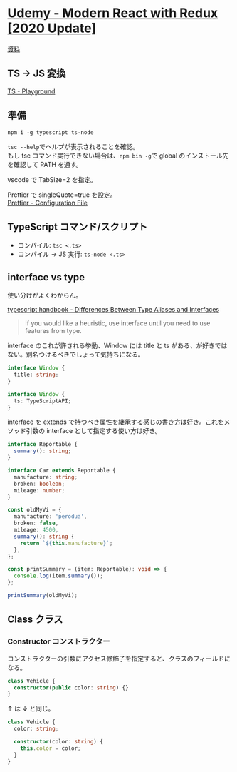 # [Udemy - Modern React with Redux [2020 Update]](https://www.udemy.com/course/react-redux/learn)

[資料](https://github.com/StephenGrider/typescriptcasts)

## TS -> JS 変換

[TS - Playground](https://www.typescriptlang.org/play)

## 準備

`npm i -g typescript ts-node`

`tsc --help`でヘルプが表示されることを確認。  
もし tsc コマンド実行できない場合は、`npm bin -g`で global のインストール先を確認して PATH を通す。

vscode で TabSize=2 を指定。

Prettier で singleQuote=true を設定。  
[Prettier - Configuration File](https://prettier.io/docs/en/configuration.html)

## TypeScript コマンド/スクリプト

- コンパイル: `tsc <.ts>`
- コンパイル -> JS 実行: `ts-node <.ts>`

## interface vs type

使い分けがよくわからん。

[typescript handbook - Differences Between Type Aliases and Interfaces](https://www.typescriptlang.org/docs/handbook/2/everyday-types.html#differences-between-type-aliases-and-interfaces)

> If you would like a heuristic, use interface until you need to use features from type.

interface のこれが許される挙動、Window には title と ts がある、が好きではない。別名つけるべきでしょって気持ちになる。

```ts
interface Window {
  title: string;
}

interface Window {
  ts: TypeScriptAPI;
}
```

interface を extends で持つべき属性を継承する感じの書き方は好き。これをメソッド引数の interface として指定する使い方は好き。

```ts
interface Reportable {
  summary(): string;
}

interface Car extends Reportable {
  manufacture: string;
  broken: boolean;
  mileage: number;
}

const oldMyVi = {
  manufacture: 'perodua',
  broken: false,
  mileage: 4500,
  summary(): string {
    return `${this.manufacture}`;
  },
};

const printSummary = (item: Reportable): void => {
  console.log(item.summary());
};

printSummary(oldMyVi);
```

## Class クラス

### Constructor コンストラクター

コンストラクターの引数にアクセス修飾子を指定すると、クラスのフィールドになる。

```ts
class Vehicle {
  constructor(public color: string) {}
}
```

↑ は ↓ と同じ。

```ts
class Vehicle {
  color: string;

  constructor(color: string) {
    this.color = color;
  }
}
```

